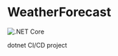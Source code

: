 # WeatherForecast

![.NET Core](https://github.com/fdova/WeatherForecast/workflows/.NET%20Core/badge.svg?branch=master)

dotnet CI/CD project
